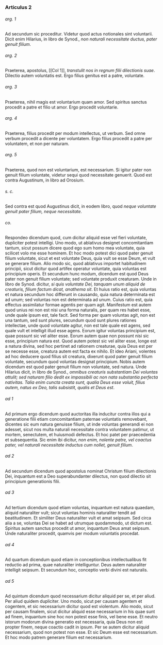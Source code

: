 ### Articulus 2

###### arg. 1
Ad secundum sic proceditur. Videtur quod actus notionales sint voluntarii. Dicit enim Hilarius, in libro de Synod., *non naturali necessitate ductus, pater genuit filium*.

###### arg. 2
Praeterea, apostolus, [[Col 1]], *transtulit nos in regnum filii dilectionis suae*. Dilectio autem voluntatis est. Ergo filius genitus est a patre, voluntate.

###### arg. 3
Praeterea, nihil magis est voluntarium quam amor. Sed spiritus sanctus procedit a patre et filio ut amor. Ergo procedit voluntarie.

###### arg. 4
Praeterea, filius procedit per modum intellectus, ut verbum. Sed omne verbum procedit a dicente per voluntatem. Ergo filius procedit a patre per voluntatem, et non per naturam.

###### arg. 5
Praeterea, quod non est voluntarium, est necessarium. Si igitur pater non genuit filium voluntate, videtur sequi quod necessitate genuerit. Quod est contra Augustinum, in libro ad Orosium.

###### s. c.
Sed contra est quod Augustinus dicit, in eodem libro, quod *neque voluntate genuit pater filium, neque necessitate*.

###### co.
Respondeo dicendum quod, cum dicitur aliquid esse vel fieri voluntate, dupliciter potest intelligi. Uno modo, ut ablativus designet concomitantiam tantum, sicut possum dicere quod ego sum homo mea voluntate, quia scilicet volo me esse hominem. Et hoc modo potest dici quod pater genuit filium voluntate, sicut et est voluntate Deus, quia vult se esse Deum, et vult se generare filium. Alio modo sic, quod ablativus importet habitudinem principii, sicut dicitur quod artifex operatur voluntate, quia voluntas est principium operis. Et secundum hunc modum, dicendum est quod Deus pater non genuit filium voluntate; sed voluntate produxit creaturam. Unde in libro de Synod. dicitur, *si quis voluntate Dei, tanquam unum aliquid de creaturis, filium factum dicat, anathema sit*. Et huius ratio est, quia voluntas et natura secundum hoc differunt in causando, quia natura determinata est ad unum; sed voluntas non est determinata ad unum. Cuius ratio est, quia effectus assimilatur formae agentis per quam agit. Manifestum est autem quod unius rei non est nisi una forma naturalis, per quam res habet esse, unde quale ipsum est, tale facit. Sed forma per quam voluntas agit, non est una tantum, sed sunt plures, secundum quod sunt plures rationes intellectae, unde quod voluntate agitur, non est tale quale est agens, sed quale vult et intelligit illud esse agens. Eorum igitur voluntas principium est, quae possunt sic vel aliter esse. Eorum autem quae non possunt nisi sic esse, principium natura est. Quod autem potest sic vel aliter esse, longe est a natura divina, sed hoc pertinet ad rationem creaturae, quia Deus est per se necesse esse, creatura autem est facta ex nihilo. Et ideo Ariani, volentes ad hoc deducere quod filius sit creatura, dixerunt quod pater genuit filium voluntate, secundum quod voluntas designat principium. Nobis autem dicendum est quod pater genuit filium non voluntate, sed natura. Unde Hilarius dicit, in libro de Synod., *omnibus creaturis substantiam Dei voluntas attulit; sed naturam filio dedit ex impassibili ac non nata substantia perfecta nativitas. Talia enim cuncta creata sunt, qualia Deus esse voluit, filius autem, natus ex Deo, talis subsistit, qualis et Deus est*.

###### ad 1
Ad primum ergo dicendum quod auctoritas illa inducitur contra illos qui a generatione filii etiam concomitantiam paternae voluntatis removebant, dicentes sic eum natura genuisse filium, ut inde voluntas generandi ei non adesset, sicut nos multa naturali necessitate contra voluntatem patimur, ut mortem, senectutem, et huiusmodi defectus. Et hoc patet per praecedentia et subsequentia. Sic enim ibi dicitur, *non enim, nolente patre, vel coactus pater, vel naturali necessitate inductus cum nollet, genuit filium*.

###### ad 2
Ad secundum dicendum quod apostolus nominat Christum filium dilectionis Dei, inquantum est a Deo superabundanter dilectus, non quod dilectio sit principium generationis filii.

###### ad 3
Ad tertium dicendum quod etiam voluntas, inquantum est natura quaedam, aliquid naturaliter vult; sicut voluntas hominis naturaliter tendit ad beatitudinem. Et similiter Deus naturaliter vult et amat seipsum. Sed circa alia a se, voluntas Dei se habet ad utrumque quodammodo, ut dictum est. Spiritus autem sanctus procedit ut amor, inquantum Deus amat seipsum. Unde naturaliter procedit, quamvis per modum voluntatis procedat.

###### ad 4
Ad quartum dicendum quod etiam in conceptionibus intellectualibus fit reductio ad prima, quae naturaliter intelliguntur. Deus autem naturaliter intelligit seipsum. Et secundum hoc, conceptio verbi divini est naturalis.

###### ad 5
Ad quintum dicendum quod necessarium dicitur aliquid per se, et per aliud. Per aliud quidem dupliciter. Uno modo, sicut per causam agentem et cogentem, et sic necessarium dicitur quod est violentum. Alio modo, sicut per causam finalem, sicut dicitur aliquid esse necessarium in his quae sunt ad finem, inquantum sine hoc non potest esse finis, vel bene esse. Et neutro istorum modorum divina generatio est necessaria, quia Deus non est propter finem, neque coactio cadit in ipsum. Per se autem dicitur aliquid necessarium, quod non potest non esse. Et sic Deum esse est necessarium. Et hoc modo patrem generare filium est necessarium.

